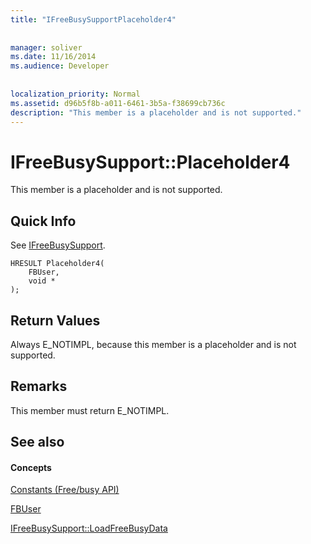 ```yaml
---
title: "IFreeBusySupportPlaceholder4"
 
 
manager: soliver
ms.date: 11/16/2014
ms.audience: Developer
 
 
localization_priority: Normal
ms.assetid: d96b5f8b-a011-6461-3b5a-f38699cb736c
description: "This member is a placeholder and is not supported."
---
```


# IFreeBusySupport::Placeholder4

This member is a placeholder and is not supported.
  
## Quick Info

See [IFreeBusySupport](ifreebusysupport.md).
  
```
HRESULT Placeholder4( 
    FBUser, 
    void * 
);

```

## Return Values

Always E_NOTIMPL, because this member is a placeholder and is not supported.
  
## Remarks

This member must return E_NOTIMPL.
  
## See also

#### Concepts

[Constants (Free/busy API)](constants-free-busy-api.md)
  
[FBUser](fbuser.md)
  
[IFreeBusySupport::LoadFreeBusyData](ifreebusysupport-loadfreebusydata.md)

